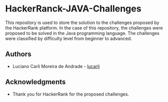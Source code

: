 # HackerRanck-JAVA-Challenges

This repository is used to store the solution to the challenges proposed by the HackerRank platform. In the case of this repository, the challenges were proposed to be solved in the Java programming language. The challenges were classified by difficulty level from beginner to advanced.

## Authors

* Luciano Carli Moreira de Andrade - [lucarli](https://github.com/lucarli)

## Acknowledgments

* Thank you for HackerRank for the proposed challenges.
